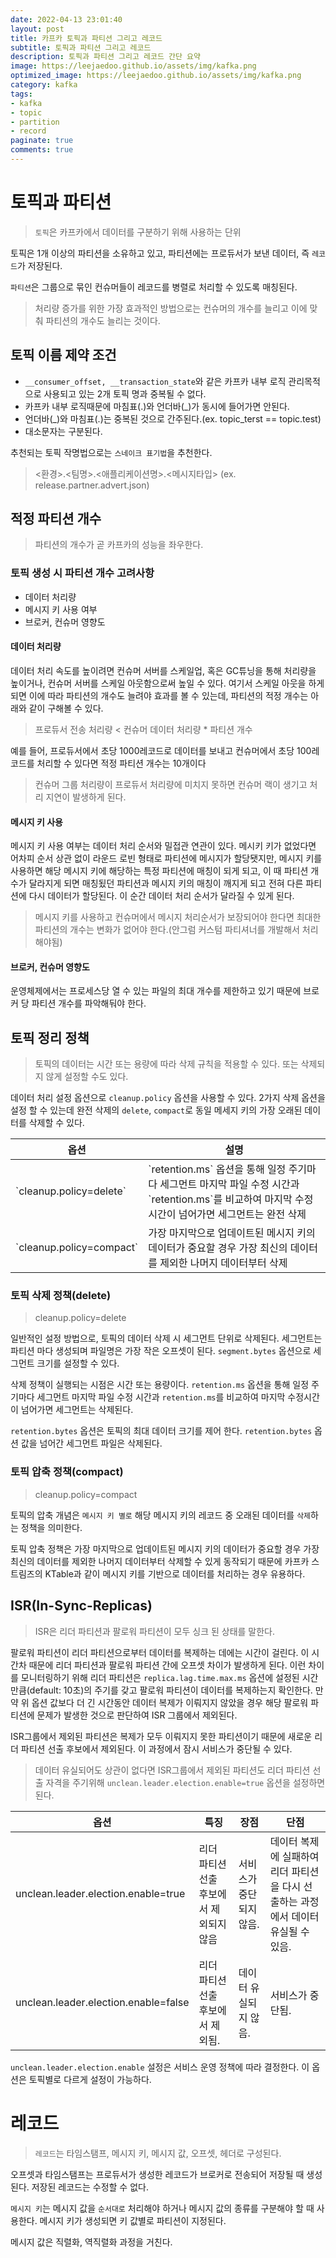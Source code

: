```yaml
---
date: 2022-04-13 23:01:40
layout: post
title: 카프카 토픽과 파티션 그리고 레코드
subtitle: 토픽과 파티션 그리고 레코드
description: 토픽과 파티션 그리고 레코드 간단 요약
image: https://leejaedoo.github.io/assets/img/kafka.png
optimized_image: https://leejaedoo.github.io/assets/img/kafka.png
category: kafka
tags:
- kafka
- topic
- partition
- record
paginate: true
comments: true
---
```


# 토픽과 파티션

> `토픽`은 카프카에서 데이터를 구분하기 위해 사용하는 단위

토픽은 1개 이상의 파티션을 소유하고 있고, 파티션에는 프로듀서가 보낸 데이터, 즉 `레코드`가 저장된다.

`파티션`은 그룹으로 묶인 컨슈머들이 레코드를 병렬로 처리할 수 있도록 매칭된다.

> 처리량 증가를 위한 가장 효과적인 방법으로는 컨슈머의 개수를 늘리고 이에 맞춰 파티션의 개수도 늘리는 것이다.

## 토픽 이름 제약 조건

- `__consumer_offset, __transaction_state`와 같은 카프카 내부 로직 관리목적으로 사용되고 있는 2개 토픽 명과 중복될 수 없다.
- 카프카 내부 로직때문에 마침표(.)와 언더바(_)가 동시에 들어가면 안된다.
- 언더바(_)와 마침표(.)는 중복된 것으로 간주된다.(ex. topic_terst == topic.test)
- 대소문자는 구분된다.

추천되는 토픽 작명법으로는 `스네이크 표기법`을 추천한다.

> <환경>.<팀명>.<애플리케이션명>.<메시지타입> (ex. release.partner.advert.json)

## 적정 파티션 개수

> 파티션의 개수가 곧 카프카의 성능을 좌우한다.

### 토픽 생성 시 파티션 개수 고려사항
- 데이터 처리량
- 메시지 키 사용 여부
- 브로커, 컨슈머 영향도

#### 데이터 처리량

데이터 처리 속도를 높이려면 컨슈머 서버를 스케일업, 혹은 GC튜닝을 통해 처리량을 높이거나, 컨슈머 서버를 스케일 아웃함으로써 높일 수 있다.
여기서 스케일 아웃을 하게되면 이에 따라 파티션의 개수도 늘려야 효과를 볼 수 있는데, 파티션의 적정 개수는 아래와 같이 구해볼 수 있다.

> 프로듀서 전송 처리량 < 컨슈머 데이터 처리량 * 파티션 개수

예를 들어, 프로듀서에서 초당 1000레코드로 데이터를 보내고 컨슈머에서 초당 100레코드를 처리할 수 있다면 적정 파티션 개수는 10개이다

> 컨슈머 그룹 처리량이 프로듀서 처리량에 미치지 못하면 컨슈머 랙이 생기고 처리 지연이 발생하게 된다.

#### 메시지 키 사용

메시지 키 사용 여부는 데이터 처리 순서와 밀접관 연관이 있다. 메시키 키가 없었다면 어차피 순서 상관 없이 라운드 로빈 형태로 파티션에 메시지가 할당됏지만,
메시지 키를 사용하면 해당 메시지 키에 해당하는 특정 파티션에 매칭이 되게 되고, 이 때 파티션 개수가 달라지게 되면 매칭됬던 파티션과 메시지 키의 매칭이 깨지게 되고 전혀 다른 파티션에 다시 데이터가 할당된다.
이 순간 데이터 처리 순서가 달라질 수 있게 된다.

> 메시지 키를 사용하고 컨슈머에서 메시지 처리순서가 보장되어야 한다면 최대한 파티션의 개수는 변화가 없어야 한다.(안그럼 커스텀 파티셔너를 개발해서 처리해야됨)

#### 브로커, 컨슈머 영향도

운영체제에서는 프로세스당 열 수 있는 파일의 최대 개수를 제한하고 있기 때문에 브로커 당 파티션 개수를 파악해둬야 한다.

## 토픽 정리 정책

> 토픽의 데이터는 시간 또는 용량에 따라 삭제 규칙을 적용할 수 있다. 또는 삭제되지 않게 설정할 수도 있다.

데이터 처리 설정 옵션으로 `cleanup.policy` 옵션을 사용할 수 있다. 2가지 삭제 옵션을 설정 할 수 있는데 완전 삭제의 `delete`, `compact`로 동일 메세지 키의 가장 오래된 데이터를 삭제할 수 있다.

<table>
  <thead>
    <tr>
      <th>옵션</th>
      <th>설명</th>
    </tr>
  </thead>
  <tbody>
    <tr>
      <td>`cleanup.policy=delete`</td>
      <td>`retention.ms` 옵션을 통해 일정 주기마다 세그먼트 마지막 파일 수정 시간과 `retention.ms`를 비교하여 마지막 수정시간이 넘어가면 세그먼트는 완전 삭제</td>
    </tr>
    <tr>
      <td>`cleanup.policy=compact`</td>
      <td>가장 마지막으로 업데이트된 메시지 키의 데이터가 중요할 경우 가장 최신의 데이터를 제외한 나머지 데이터부터 삭제</td>
    </tr>
  </tbody>
</table>

### 토픽 삭제 정책(delete)

> cleanup.policy=delete

일반적인 설정 방법으로, 토픽의 데이터 삭제 시 세그먼트 단위로 삭제된다. 세그먼트는 파티션 마다 생성되며 파일명은 가장 작은 오프셋이 된다. `segment.bytes` 옵션으로 세그먼트 크기를 설정할 수 있다.

삭제 정책이 실행되는 시점은 시간 또는 용량이다. `retention.ms` 옵션을 통해 일정 주기마다 세그먼트 마지막 파일 수정 시간과 `retention.ms`를 비교하여 마지막 수정시간이 넘어가면 세그먼트는 삭제된다.

`retention.bytes` 옵션은 토픽의 최대 데이터 크기를 제어 한다. `retention.bytes` 옵션 값을 넘어간 세그먼트 파일은 삭제된다.

### 토픽 압축 정책(compact)

> cleanup.policy=compact

토픽의 압축 개념은 `메시지 키 별로` 해당 메시지 키의 레코드 중 오래된 데이터를 `삭제`하는 정책을 의미한다.

토픽 압축 정책은 가장 마지막으로 업데이트된 메시지 키의 데이터가 중요할 경우 가장 최신의 데이터를 제외한 나머지 데이터부터 삭제할 수 있게 동작되기 때문에 카프카 스트림즈의 KTable과 같이 메시지 키를 기반으로 데이터를 처리하는 경우 유용하다.

## ISR(In-Sync-Replicas)

> ISR은 리더 파티션과 팔로워 파티션이 모두 싱크 된 상태를 말한다.

팔로워 파티션이 리더 파티션으로부터 데이터를 복제하는 데에는 시간이 걸린다. 이 시간차 때문에 리더 파티션과 팔로워 파티션 간에 오프셋 차이가 발생하게 된다.
이런 차이를 모니터링하기 위해 리더 파티션은 `replica.lag.time.max.ms` 옵션에 설정된 시간만큼(default: 10초)의 주기를 갖고 팔로워 파티션이 데이터를 복제하는지 확인한다.
만약 위 옵션 값보다 더 긴 시간동안 데이터 복제가 이뤄지지 않았을 경우 해당 팔로워 파티션에 문제가 발생한 것으로 판단하여 ISR 그룹에서 제외된다.

ISR그룹에서 제외된 파티션은 복제가 모두 이뤄지지 못한 파티션이기 때문에 새로운 리더 파티션 선출 후보에서 제외된다. 이 과정에서 잠시 서비스가 중단될 수 있다.

> 데이터 유실되어도 상관이 없다면 ISR그룹에서 제외된 파티션도 리더 파티션 선출 자격을 주기위해 `unclean.leader.election.enable=true` 옵션을 설정하면 된다.

<table>
  <thead>
    <tr>
      <th>옵션</th>
      <th>특징</th>
      <th>장점</th>
      <th>단점</th>
    </tr>
  </thead>
  <tbody>
    <tr>
      <td>unclean.leader.election.enable=true</td>
      <td>리더 파티션 선출 후보에서 제외되지 않음</td>
      <td>서비스가 중단되지 않음.</td>
      <td>데이터 복제에 실패하여 리더 파티션을 다시 선출하는 과정에서 데이터 유실될 수 있음.</td>
    </tr>
    <tr>
      <td>unclean.leader.election.enable=false</td>
      <td>리더 파티션 선출 후보에서 제외됨.</td>
      <td>데이터 유실되지 않음.</td>
      <td>서비스가 중단됨.</td>
    </tr>
  </tbody>
</table>

`unclean.leader.election.enable` 설정은 서비스 운영 정책에 따라 결정한다. 이 옵션은 토픽별로 다르게 설정이 가능하다.

# 레코드

> `레코드`는 타임스탬프, 메시지 키, 메시지 값, 오프셋, 헤더로 구성된다.

오프셋과 타임스탬프는 프로듀서가 생성한 레코드가 브로커로 전송되어 저장될 때 생성된다. 저장된 레코드는 수정할 수 없다.

`메시지 키`는 메시지 값을 `순서대로` 처리해야 하거나 메시지 값의 종류를 구분해야 할 때 사용한다. 메시지 키가 생성되면 키 값별로 파티션이 지정된다.

메시지 값은 직렬화, 역직렬화 과정을 거친다.
